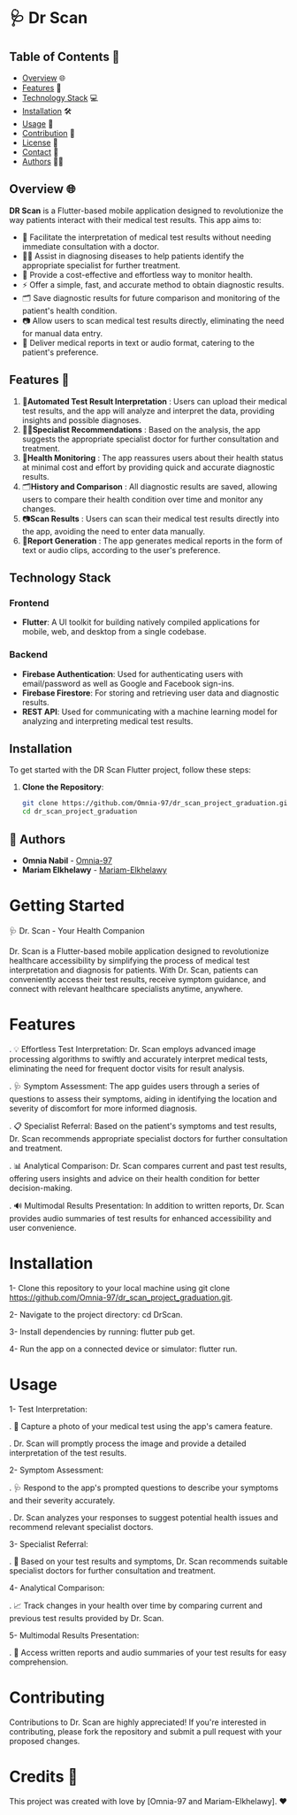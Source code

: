 # 🩺 Dr Scan 

## Table of Contents 📜
- [Overview](#overview) 🌐
- [Features](#features) 🚀
- [Technology Stack](#technology-stack) 💻
- [Installation](#installation) 🛠️
- [Usage](#usage) 📲
- [Contribution](#contribution) 🤝
- [License](#license) 📄
- [Contact](#contact) 📧
- [Authors](#authors) 👩‍💻

## Overview 🌐

**DR Scan** is a Flutter-based mobile application designed to revolutionize the way patients interact with their medical test results. This app aims to:

- 🧪 Facilitate the interpretation of medical test results without needing immediate consultation with a doctor.
- 👩‍⚕️ Assist in diagnosing diseases to help patients identify the appropriate specialist for further treatment.
- 💸 Provide a cost-effective and effortless way to monitor health.
- ⚡ Offer a simple, fast, and accurate method to obtain diagnostic results.
- 🗂 Save diagnostic results for future comparison and monitoring of the patient's health condition.
- 📷 Allow users to scan medical test results directly, eliminating the need for manual data entry.
- 📄 Deliver medical reports in text or audio format, catering to the patient's preference.

## Features 🚀

1. 🧪**Automated Test Result Interpretation** : Users can upload their medical test results, and the app will analyze and interpret the data, providing insights and possible diagnoses.
2. 👩‍⚕️**Specialist Recommendations** : Based on the analysis, the app suggests the appropriate specialist doctor for further consultation and treatment.
3. 💸**Health Monitoring** : The app reassures users about their health status at minimal cost and effort by providing quick and accurate diagnostic results.
4. 🗂**History and Comparison** : All diagnostic results are saved, allowing users to compare their health condition over time and monitor any changes.
5. 📷**Scan Results** : Users can scan their medical test results directly into the app, avoiding the need to enter data manually.
6. 📄**Report Generation** : The app generates medical reports in the form of text or audio clips, according to the user's preference.

## Technology Stack

### Frontend
- **Flutter**: A UI toolkit for building natively compiled applications for mobile, web, and desktop from a single codebase.

### Backend
- **Firebase Authentication**: Used for authenticating users with email/password as well as Google and Facebook sign-ins.
- **Firebase Firestore**: For storing and retrieving user data and diagnostic results.
- **REST API**: Used for communicating with a machine learning model for analyzing and interpreting medical test results.

## Installation

To get started with the DR Scan Flutter project, follow these steps:

1. **Clone the Repository**:
   ```bash
   git clone https://github.com/Omnia-97/dr_scan_project_graduation.git
   cd dr_scan_project_graduation

## 👥 Authors

- **Omnia Nabil** - [Omnia-97](https://github.com/Omnia-97)
- **Mariam Elkhelawy** - [Mariam-Elkhelawy](https://github.com/Mariam-Elkhelawy)

  
# Getting Started

🩺 Dr. Scan - Your Health Companion

Dr. Scan is a Flutter-based mobile application designed to revolutionize healthcare accessibility by simplifying the process of medical test interpretation and diagnosis for patients. With Dr. Scan, patients can conveniently access their test results, receive symptom guidance, and connect with relevant healthcare specialists anytime, anywhere.

# Features

. 💡 Effortless Test Interpretation: Dr. Scan employs advanced image processing algorithms to swiftly and accurately interpret medical tests, eliminating the need for frequent doctor visits for result analysis.

. 🩺 Symptom Assessment: The app guides users through a series of questions to assess their symptoms, aiding in identifying the location and severity of discomfort for more informed diagnosis.

. 📋 Specialist Referral: Based on the patient's symptoms and test results, Dr. Scan recommends appropriate specialist doctors for further consultation and treatment.

. 📊 Analytical Comparison: Dr. Scan compares current and past test results, offering users insights and advice on their health condition for better decision-making.

. 🔊 Multimodal Results Presentation: In addition to written reports, Dr. Scan provides audio summaries of test results for enhanced accessibility and user convenience.


# Installation

1- Clone this repository to your local machine using git clone https://github.com/Omnia-97/dr_scan_project_graduation.git.

2- Navigate to the project directory: cd DrScan.

3- Install dependencies by running: flutter pub get.

4- Run the app on a connected device or simulator: flutter run.


# Usage

1- Test Interpretation:

. 📸 Capture a photo of your medical test using the app's camera feature.

. Dr. Scan will promptly process the image and provide a detailed interpretation of the test results.

2- Symptom Assessment:

. 🩺 Respond to the app's prompted questions to describe your symptoms and their severity accurately.

. Dr. Scan analyzes your responses to suggest potential health issues and recommend relevant specialist doctors.

3- Specialist Referral:

. 🏥 Based on your test results and symptoms, Dr. Scan recommends suitable specialist doctors for further consultation and treatment.

4- Analytical Comparison:

. 📈 Track changes in your health over time by comparing current and previous test results provided by Dr. Scan.

5- Multimodal Results Presentation:

. 📝 Access written reports and audio summaries of your test results for easy comprehension.


# Contributing

Contributions to Dr. Scan are highly appreciated! If you're interested in contributing, please fork the repository and submit a pull request with your proposed changes.


# Credits 🙌

This project was created with love by [Omnia-97 and Mariam-Elkhelawy]. ❤️

